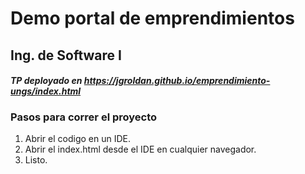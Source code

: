 # Demo portal de emprendimientos
## Ing. de Software I

#### _TP deployado en https://jgroldan.github.io/emprendimiento-ungs/index.html_

### Pasos para correr el proyecto

1. Abrir el codigo en un IDE.
2. Abrir el index.html desde el IDE en cualquier navegador.
3. Listo.